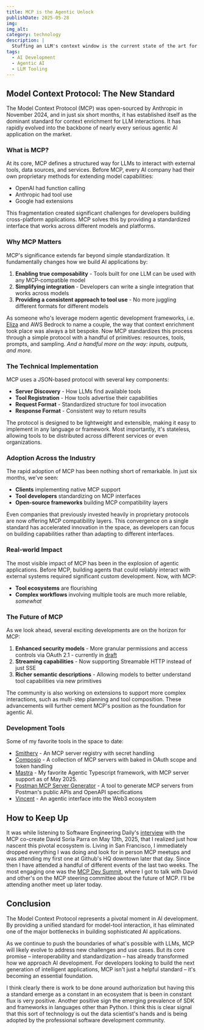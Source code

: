 ```yaml
---
title: MCP is the Agentic Unlock
publishDate: 2025-05-28
img:
img_alt:
category: technology
description: |
  Stuffing an LLM's context window is the current state of the art for agentic applications, now the community has settled on a ubiquitous and interoperable way to do it.
tags:
  - AI Development
  - Agentic AI
  - LLM Tooling
---
```


## Model Context Protocol: The New Standard

The Model Context Protocol (MCP) was open-sourced by Anthropic in November 2024, and in just six short months, it has established itself as the dominant standard for context enrichment for LLM interactions. It has rapidly evolved into the backbone of nearly every serious agentic AI application on the market.

### What is MCP?

At its core, MCP defines a structured way for LLMs to interact with external tools, data sources, and services. Before MCP, every AI company had their own proprietary methods for extending model capabilities:

- OpenAI had function calling
- Anthropic had tool use
- Google had extensions

This fragmentation created significant challenges for developers building cross-platform applications. MCP solves this by providing a standardized interface that works across different models and platforms.

### Why MCP Matters

MCP's significance extends far beyond simple standardization. It fundamentally changes how we build AI applications by:

1. **Enabling true composability** - Tools built for one LLM can be used with any MCP-compatible model
2. **Simplifying integration** - Developers can write a single integration that works across models
3. **Providing a consistent approach to tool use** - No more juggling different formats for different models

As someone who's leverage modern agentic development frameworks, i.e. [Eliza](https://github.com/ai16z/eliza) and AWS Bedrock to name a couple, the way that context enrichment took place was always a bit bespoke. Now MCP standardizes this process through a simple protocol with a handful of primitives: resources, tools, prompts, and sampling. _And a handful more on the way: inputs, outputs, and more._

### The Technical Implementation

MCP uses a JSON-based protocol with several key components:

- **Server Discovery** - How LLMs find available tools
- **Tool Registration** - How tools advertise their capabilities
- **Request Format** - Standardized structure for tool invocation
- **Response Format** - Consistent way to return results

The protocol is designed to be lightweight and extensible, making it easy to implement in any language or framework. Most importantly, it's stateless, allowing tools to be distributed across different services or even organizations.

### Adoption Across the Industry

The rapid adoption of MCP has been nothing short of remarkable. In just six months, we've seen:

- **Clients** implementing native MCP support
- **Tool developers** standardizing on MCP interfaces
- **Open-source frameworks** building MCP compatibility layers

Even companies that previously invested heavily in proprietary protocols are now offering MCP compatibility layers. This convergence on a single standard has accelerated innovation in the space, as developers can focus on building capabilities rather than adapting to different interfaces.

### Real-world Impact

The most visible impact of MCP has been in the explosion of agentic applications. Before MCP, building agents that could reliably interact with external systems required significant custom development. Now, with MCP:

- **Tool ecosystems** are flourishing
- **Complex workflows** involving multiple tools are much more reliable, _somewhat_

### The Future of MCP

As we look ahead, several exciting developments are on the horizon for MCP:

1. **Enhanced security models** - More granular permissions and access controls via OAuth 2.1 - currently in [draft](https://modelcontextprotocol.io/specification/draft/basic/authorization)
2. **Streaming capabilities** - Now supporting Streamable HTTP instead of just SSE
3. **Richer semantic descriptions** - Allowing models to better understand tool capabilities via new primitives

The community is also working on extensions to support more complex interactions, such as multi-step planning and tool composition. These advancements will further cement MCP's position as the foundation for agentic AI.

### Development Tools

Some of my favorite tools in the space to date:

- [Smithery](https://smithery.ai/) - An MCP server registry with secret handling
- [Composio](https://composio.dev/) - A collection of MCP servers with baked in OAuth scope and token handling
- [Mastra](https://mastra.ai/en/examples/agents/deploying-mcp-server) - My favorite Agentic Typescript framework, with MCP server support as of May 2025.
- [Postman MCP Server Generator](https://www.postman.com/explore/agent-generator) - A tool to generate MCP servers from Postman's public APIs and OpenAPI specifications
- [Vincent](https://docs.heyvincent.ai/documents/AI_Integration.html) - An agentic interface into the Web3 ecosystem

## How to Keep Up

It was while listening to Software Engineering Daily's [interview](https://softwareengineeringdaily.com/2025/05/13/anthropic-and-the-model-context-protocol-with-david-soria-parra/) with the MCP co-create David Soria Parra on May 13th, 2025, that I realized just how nascent this pivotal ecosystem is. Living in San Francisco, I immediately dropped everything I was doing and look for in person MCP meetups and was attending my first one at Github's HQ downtown later that day. Since then I have attended a handful of different events of the last two weeks. The most engaging one was the [MCP Dev Summit](https://mcpdevsummit.ai/), where I got to talk with David and other's on the MCP steering committee about the future of MCP. I'll be attending another meet up later today.

## Conclusion

The Model Context Protocol represents a pivotal moment in AI development. By providing a unified standard for model-tool interaction, it has eliminated one of the major bottlenecks in building sophisticated AI applications.

As we continue to push the boundaries of what's possible with LLMs, MCP will likely evolve to address new challenges and use cases. But its core promise – interoperability and standardization – has already transformed how we approach AI development. For developers looking to build the next generation of intelligent applications, MCP isn't just a helpful standard – it's becoming an essential foundation.

I think clearly there is work to be done around authorization but having this a standard emerge as a constant in an ecosystem that is been in constant flux is very positive. Another positive sign the emerging prevalence of SDK and frameworks in languages other than Python. I think this is clear signal that this sort of technology is out the data scientist's hands and is being adopted by the professional software development community.
